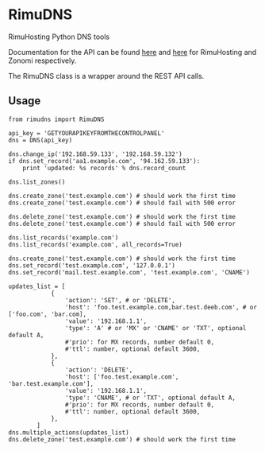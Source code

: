 RimuDNS
=======

RimuHosting Python DNS tools

Documentation for the API can be found [here](https://rimuhosting.com/dns/dyndns.jsp) and [here](https://zonomi.com/app/dns/dyndns.jsp) for RimuHosting and Zonomi respectively.

The RimuDNS class is a wrapper around the REST API calls. 

Usage
-----
    from rimudns import RimuDNS

    api_key = 'GETYOURAPIKEYFROMTHECONTROLPANEL'
    dns = DNS(api_key)

    dns.change_ip('192.168.59.133', '192.168.59.132')
    if dns.set_record('aa1.example.com', '94.162.59.133'): 
        print 'updated: %s records' % dns.record_count

    dns.list_zones()

    dns.create_zone('test.example.com') # should work the first time
    dns.create_zone('test.example.com') # should fail with 500 error

    dns.delete_zone('test.example.com') # should work the first time
    dns.delete_zone('test.example.com') # should fail with 500 error

    dns.list_records('example.com')
    dns.list_records('example.com', all_records=True)

    dns.create_zone('test.example.com') # should work the first time
    dns.set_record('test.example.com', '127.0.0.1')
    dns.set_record('mail.test.example.com', 'test.example.com', 'CNAME')

    updates_list = [
                {
                    'action': 'SET', # or 'DELETE',
                    'host': 'foo.test.example.com,bar.test.deeb.com', # or ['foo.com', 'bar.com],
                    'value': '192.168.1.1',
                    'type': 'A' # or 'MX' or 'CNAME' or 'TXT', optional default A, 
                    #'prio': for MX records, number default 0,
                    #'ttl': number, optional default 3600,
                },
                { 
                    'action': 'DELETE',
                    'host': ['foo.test.example.com', 'bar.test.example.com'],
                    'value': '192.168.1.1',
                    'type': 'CNAME', # or 'TXT', optional default A, 
                    #'prio': for MX records, number default 0,
                    #'ttl': number, optional default 3600,
                },      
            ]
    dns.multiple_actions(updates_list)
    dns.delete_zone('test.example.com') # should work the first time